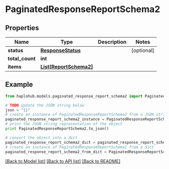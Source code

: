 # PaginatedResponseReportSchema2


## Properties
Name | Type | Description | Notes
------------ | ------------- | ------------- | -------------
**status** | [**ResponseStatus**](ResponseStatus.md) |  | [optional] 
**total_count** | **int** |  | 
**items** | [**List[ReportSchema2]**](ReportSchema2.md) |  | 

## Example

```python
from haplohub.models.paginated_response_report_schema2 import PaginatedResponseReportSchema2

# TODO update the JSON string below
json = "{}"
# create an instance of PaginatedResponseReportSchema2 from a JSON string
paginated_response_report_schema2_instance = PaginatedResponseReportSchema2.from_json(json)
# print the JSON string representation of the object
print PaginatedResponseReportSchema2.to_json()

# convert the object into a dict
paginated_response_report_schema2_dict = paginated_response_report_schema2_instance.to_dict()
# create an instance of PaginatedResponseReportSchema2 from a dict
paginated_response_report_schema2_from_dict = PaginatedResponseReportSchema2.from_dict(paginated_response_report_schema2_dict)
```
[[Back to Model list]](../README.md#documentation-for-models) [[Back to API list]](../README.md#documentation-for-api-endpoints) [[Back to README]](../README.md)


